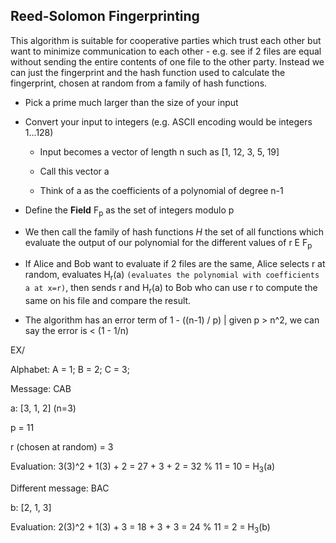 ## Reed-Solomon Fingerprinting

This algorithm is suitable for cooperative parties which trust each other but want to minimize communication to each other - e.g. see if 2 files are equal without sending the entire contents of one file to the other party.  Instead we can just the fingerprint and the hash function used to calculate the fingerprint, chosen at random from a family of hash functions.

*   Pick a prime much larger than the size of your input

*   Convert your input to integers (e.g. ASCII encoding would be integers 1...128)

    *   Input becomes a vector of length n such as \[1, 12, 3, 5, 19]

    *   Call this vector a

    *   Think of a as the coefficients of a polynomial of degree n-1

*   Define the **Field** F<sub>p</sub> as the set of integers modulo p

*   We then call the family of hash functions *H* the set of all functions which evaluate the output of our polynomial for the different values of r E F<sub>p</sub>

*   If Alice and Bob want to evaluate if 2 files are the same, Alice selects r at random, evaluates H<sub>r</sub>(a) `(evaluates the polynomial with coefficients a at x=r)`, then sends r and H<sub>r</sub>(a) to Bob who can use r to compute the same on his file and compare the result.

*   The algorithm has an error term of 1 - ((n-1) / p) | given p > n^2, we can say the error is < (1 - 1/n)

EX/

Alphabet: A = 1; B = 2; C = 3;

Message: CAB

a: \[3, 1, 2] (n=3)

p = 11

r (chosen at random) = 3

Evaluation: 3(3)^2 + 1(3) + 2 = 27 + 3 + 2 = 32 % 11 = 10 = H<sub>3</sub>(a)

Different message: BAC

b: \[2, 1,  3]

Evaluation: 2(3)^2 + 1(3) + 3 = 18 + 3 + 3 = 24 % 11 = 2 = H<sub>3</sub>(b)

